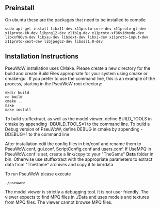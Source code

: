 ## Preinstall

On ubuntu these are the packages that need to be installed to compile

	sudo apt-get install libx11-dev x11proto-core-dev x11proto-gl-dev x11proto-kb-dev libpng12-dev zlib1g-dev x11proto-xf86vidmode-dev libxxf86vm-dev libxau-dev libxext-dev libxi-dev x11proto-input-dev x11proto-xext-dev libjpeg62-dev libssl1.0-dev

## Installation Instructions

PseuWoW installation uses CMake. Please create a new directory for the build and create Build Files appropriate for your system using cmake or cmake-gui. If you prefer to use the command line, this is an example of the process, starting in the PseuWoW root directory:

    mkdir build
    cd build
    cmake ..
    make
    make install

To build stuffextract, as well as the model viewer, define BUILD_TOOLS in cmake by appending -DBUILD_TOOLS=1 to the command line.
To build a Debug version of PseuWoW, define DEBUG in cmake by appending -DDEBUG=1 to the command line

After installation edit the config files in bin/conf and rename them to PseuWoW.conf, gui.conf, ScriptConfig.conf and users.conf.
If UseMPQ in PseuWoW.conf is set, create a link/copy to your "TheGame" **Data** folder in bin. Otherwise use stuffextract with the appropriate parameters to extract data from "TheGame" archives and copy it to bin/data

To run PseuWoW please execute

    ./pseuwow

The model viewer is strictly a debugging tool. It is not user friendly. The viewer expects to find MPQ files in ./Data and uses models and textures from MPQ files. The viewer cannot browse MPQ files.